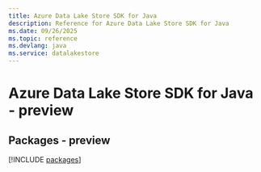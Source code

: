 ```yaml
---
title: Azure Data Lake Store SDK for Java
description: Reference for Azure Data Lake Store SDK for Java
ms.date: 09/26/2025
ms.topic: reference
ms.devlang: java
ms.service: datalakestore
---
```

# Azure Data Lake Store SDK for Java - preview
## Packages - preview
[!INCLUDE [packages](data-lake-store-index.md)]
